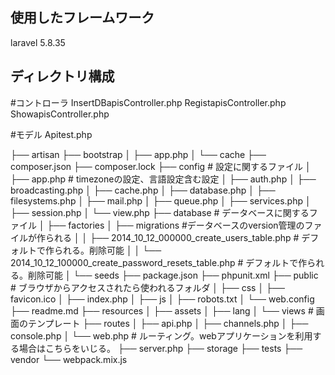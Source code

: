 ## 使用したフレームワーク

laravel 5.8.35

## ディレクトリ構成
#コントローラ 
InsertDBapisController.php
RegistapisController.php
ShowapisController.php

#モデル
Apitest.php

├── artisan
├── bootstrap
│   ├── app.php
│   └── cache
├── composer.json
├── composer.lock
├── config # 設定に関するファイル
│   ├── app.php # timezoneの設定、言語設定含む設定
│   ├── auth.php
│   ├── broadcasting.php
│   ├── cache.php
│   ├── database.php
│   ├── filesystems.php
│   ├── mail.php
│   ├── queue.php
│   ├── services.php
│   ├── session.php
│   └── view.php
├── database  # データベースに関するファイル
│   ├── factories
│   ├── migrations #データベースのversion管理のファイルが作られる
│   │   ├── 2014_10_12_000000_create_users_table.php # デフォルトで作られる。削除可能
│   │   └── 2014_10_12_100000_create_password_resets_table.php # デフォルトで作られる。削除可能
│   └── seeds
├── package.json
├── phpunit.xml
├── public # ブラウザからアクセスされたら使われるフォルダ
│   ├── css
│   ├── favicon.ico
│   ├── index.php
│   ├── js
│   ├── robots.txt
│   └── web.config
├── readme.md
├── resources
│   ├── assets
│   ├── lang
│   └── views #  画面のテンプレート
├── routes
│   ├── api.php
│   ├── channels.php
│   ├── console.php
│   └── web.php # ルーティング。webアプリケーションを利用する場合はこちらをいじる。
├── server.php
├── storage
├── tests
├── vendor
└── webpack.mix.js
